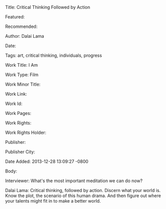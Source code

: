 Title: Critical Thinking Followed by Action

Featured: 

Recommended: 

Author: Dalai Lama

Date: 

Tags: art, critical thinking, individuals, progress

Work Title: I Am

Work Type: Film

Work Minor Title:  

Work Link: 

Work Id:  

Work Pages:  

Work Rights:  

Work Rights Holder:  

Publisher:  

Publisher City:  

Date Added: 2013-12-28 13:09:27 -0800

Body:

Interviewer: What's the most important meditation we can do now? 

Dalai Lama: Critical thinking, followed by action. Discern what your world is. Know the plot, the scenario of this human drama. And then figure out where your talents might fit in to make a better world.

